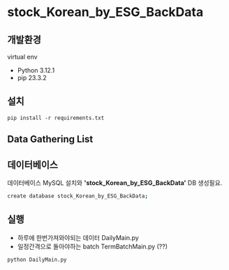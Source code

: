 # stock_Korean_by_ESG_BackData

## 개발환경

virtual env

- Python 3.12.1
- pip 23.3.2

## 설치

```
pip install -r requirements.txt
```

## Data Gathering List

## 데이터베이스

데이터베이스 MySQL 설치와 **'stock_Korean_by_ESG_BackData'** DB 생성필요.

```bash
create database stock_Korean_by_ESG_BackData;
```

## 실행

- 하루에 한번가져와야되는 데이터 DailyMain.py
- 일정간격으로 돌아야하는 batch TermBatchMain.py (??)

```bash
python DailyMain.py
```

